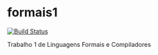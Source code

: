 # formais1

[![Build Status](https://travis-ci.org/CarlosBonetti/formais1.svg)](https://travis-ci.org/CarlosBonetti/formais1)

Trabalho 1 de Linguagens Formais e Compiladores
